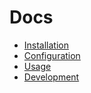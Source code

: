# Docs

- [Installation](installation.md)
- [Configuration](configuration.md)
- [Usage](usage.md)
- [Development](development.md)
